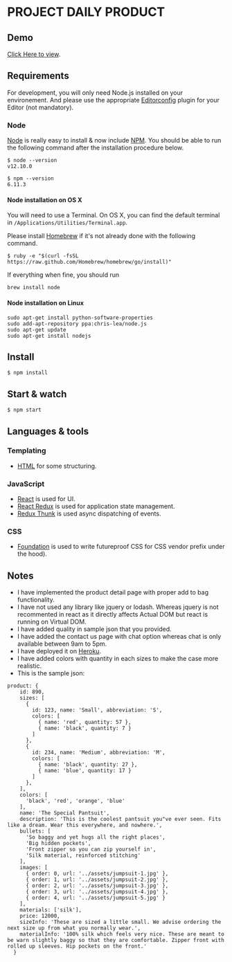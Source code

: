 

# PROJECT DAILY PRODUCT

## Demo
[Click Here to view](https://daily-fashion.herokuapp.com/).

## Requirements

For development, you will only need Node.js installed on your environement.
And please use the appropriate [Editorconfig](http://editorconfig.org/) plugin for your Editor (not mandatory).

### Node

[Node](http://nodejs.org/) is really easy to install & now include [NPM](https://npmjs.org/).
You should be able to run the following command after the installation procedure
below.

    $ node --version
    v12.10.0

    $ npm --version
    6.11.3

#### Node installation on OS X

You will need to use a Terminal. On OS X, you can find the default terminal in
`/Applications/Utilities/Terminal.app`.

Please install [Homebrew](http://brew.sh/) if it's not already done with the following command.

    $ ruby -e "$(curl -fsSL https://raw.github.com/Homebrew/homebrew/go/install)"

If everything when fine, you should run

    brew install node

#### Node installation on Linux

    sudo apt-get install python-software-properties
    sudo add-apt-repository ppa:chris-lea/node.js
    sudo apt-get update
    sudo apt-get install nodejs


## Install

    $ npm install


## Start & watch

    $ npm start


## Languages & tools

### Templating

- [HTML](http://jade-lang.com/) for some structuring.

### JavaScript

- [React](http://facebook.github.io/react) is used for UI.
- [React Redux]([https://react-redux.js.org/](https://react-redux.js.org/)) is used for application state management.
- [Redux Thunk]([[https://github.com/reduxjs/redux-thunk](https://github.com/reduxjs/redux-thunk)) is used async dispatching of events.

### CSS

- [Foundation](http://cssnext.putaindecode.io) is used to write futureproof CSS for CSS vendor prefix under the hood).

## Notes

- I have implemented the product detail page with proper add to bag functionality.
- I have not used any library like jquery or lodash. Whereas jquery is not recommented in react as it directly affects Actual DOM but react is running on Virtual DOM.
- I have added quality in sample json that you provided.
- I have added the contact us page with chat option whereas chat is only available between 9am to 5pm.
- I have deployed it on [Heroku](https://daily-fashion.herokuapp.com/).
- I have added colors with quantity in each sizes to make the case more realistic.
- This is the sample json:
```
product: {
    id: 890,
    sizes: [
      {
        id: 123, name: 'Small', abbreviation: 'S',
        colors: [
          { name: 'red', quantity: 57 },
          { name: 'black', quantity: 7 }
        ]
      },
      {
        id: 234, name: 'Medium', abbreviation: 'M',
        colors: [
          { name: 'black', quantity: 27 },
          { name: 'blue', quantity: 17 }
        ]
      },
    ],
    colors: [
      'black', 'red', 'orange', 'blue'
    ],
    name: 'The Special Pantsuit',
    description: 'This is the coolest pantsuit you"ve ever seen. Fits like a dream. Wear this everywhere, and nowhere.',
    bullets: [
      'So baggy and yet hugs all the right places',
      'Big hidden pockets',
      'Front zipper so you can zip yourself in',
      'Silk material, reinforced stitching'
    ],
    images: [
      { order: 0, url: '../assets/jumpsuit-1.jpg' },
      { order: 1, url: '../assets/jumpsuit-2.jpg' },
      { order: 2, url: '../assets/jumpsuit-3.jpg' },
      { order: 3, url: '../assets/jumpsuit-4.jpg' },
      { order: 4, url: '../assets/jumpsuit-5.jpg' }
    ],
    materials: ['silk'],
    price: 12000,
    sizeInfo: 'These are sized a little small. We advise ordering the next size up from what you normally wear.',
    materialInfo: '100% silk which feels very nice. These are meant to be warn slightly baggy so that they are comfortable. Zipper front with rolled up sleeves. Hip pockets on the front.'
  }
```
